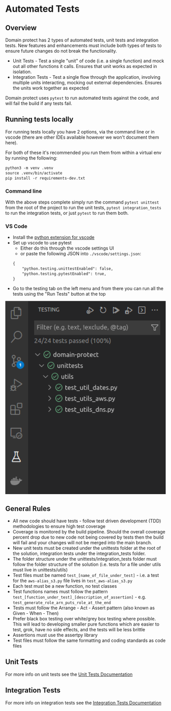 # Automated Tests

## Overview
Domain protect has 2 types of automated tests, unit tests and integration tests.  New features and enhancements must include both types of tests to ensure future changes do not break the functionality.

- Unit Tests - Test a single "unit" of code (i.e. a single function) and mock out all other functions it calls.  Ensures that unit works as expected in isolation.
- Integration Tests - Test a single flow through the application, involving multiple units interacting, mocking out external dependencies.  Ensures the units work together as expected

Domain protect uses `pytest` to run automated tests against the code, and will fail the build if any tests fail.

## Running tests locally

For running tests locally you have 2 options, via the command line or in vscode (there are other IDEs available however we won't document them here).

For both of these it's recommended you run them from within a virtual env by running the following:

```
python3 -m venv .venv
source .venv/bin/activate
pip install -r requirements-dev.txt
```

### Command line

With the above steps complete simply run the command `pytest unittest` from the root of the project to run the unit tests, `pytest integration_tests` to run the integration tests, or just `pytest` to run them both.

### VS Code

* Install the [python extension for vscode](https://marketplace.visualstudio.com/items?itemName=ms-python.python)
* Set up vscode to use pytest
    * Either do this through the vscode settings UI
    * or paste the following JSON into `./vscode/settings.json`:
    ```
    {
        "python.testing.unittestEnabled": false,
        "python.testing.pytestEnabled": true,
    }
    ```
* Go to the testing tab on the left menu and from there you can run all the tests using the "Run Tests" button at the top

<kbd>
  <img src="assets/images/test-view.png" width="600" alt="Current resources example">
</kbd>

## General Rules

* All new code should have tests - follow test driven development (TDD) methodologies to ensure high test coverage
* Coverage is monitored by the build pipeline. Should the overall coverage percent drop due to new code not being covered by tests then the build will fail and your changes will not be merged into the main branch.
* New unit tests must be created under the unittests folder at the root of the solution, integration tests under the integration_tests folder.
* The folder structure under the unittests/integration_tests folder must follow the folder structure of the solution (i.e. tests for a file under utils must live in unittests/utils)
* Test files must be named `test_[name_of_file_under_test]` - i.e. a test for the `aws-alias_s3.py` file lives in `test_aws-alias_s3.py`
* Each test must be a new function, no test classes
* Test functions names must follow the pattern `test_[function_under_test]_[description_of_assertion]` - e.g. `test_generate_role_arn_puts_role_at_the_end`
* Tests must follow the Arrange - Act - Assert pattern (also known as Given - When - Then)
* Prefer black box testing over white/grey box testing where possible.  This will lead to developing smaller pure functions which are easier to test, grok, have no side effects, and the tests will be less brittle
* Assertions must use the assertpy library
* Test files must follow the same formatting and coding standards as code files

## Unit Tests

For more info on unit tests see the [Unit Tests Documentation](unit-tests.md)

## Integration Tests

For more info on integration tests see the [Integration Tests Documentation](integration-tests.md)
